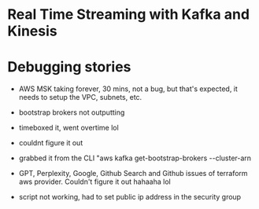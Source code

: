 # Real Time Streaming with Kafka and Kinesis

# Debugging stories

- AWS MSK taking forever, 30 mins, not a bug, but that's expected, it needs to setup the VPC, subnets, etc.

- bootstrap brokers not outputting
- timeboxed it, went overtime lol
- couldnt figure it out
- grabbed it from the CLI "aws kafka get-bootstrap-brokers --cluster-arn <Cluster ARN>
- GPT, Perplexity, Google, Github Search and Github issues of terraform aws provider. Couldn't figure it out hahaaha lol

- script not working, had to set public ip address in the security group
